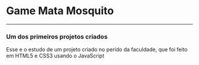 # Game Mata Mosquito
***

### Um dos primeiros projetos criados
Esse e o estudo de um projeto criado no perído da faculdade, que foi feito em HTML5 e CSS3 usando o JavaScript
